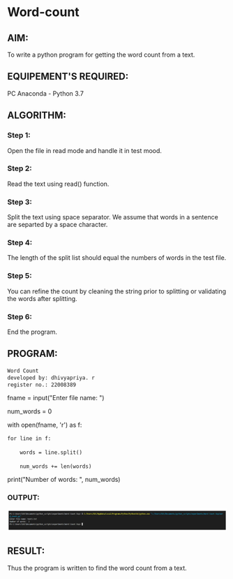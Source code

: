 # Word-count
## AIM:
To write a python program for getting the word count from a text.
## EQUIPEMENT'S REQUIRED: 
PC
Anaconda - Python 3.7
## ALGORITHM: 
### Step 1:
Open the file in read mode and handle it in test mood.

### Step 2: 
Read the text using read() function.
 
### Step 3: 
Split the text using space separator. We assume that words in a sentence are separted by a space character.

### Step 4:  
The length of the split list should equal the numbers of words in the test file.

### Step 5: 
You can refine the count by cleaning the string prior to splitting or validating the words after splitting.
### Step 6: 
End the program.

## PROGRAM:
```
Word Count
developed by: dhivyapriya. r
register no.: 22008389
```
fname = input("Enter file name: ")

num_words = 0

with open(fname, 'r') as f:

    for line in f:

        words = line.split()

        num_words += len(words)

print("Number of words: ", num_words)

### OUTPUT:
![wordcount](./images/wordcount.png)



## RESULT:
Thus the program is written to find the word count from a text.
